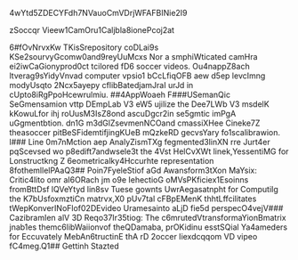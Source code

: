 4wYtd5ZDECYFdh7NVauoCmVDrjWFAFBINie2I9

zSoccqr Vieew1CamOru1Caljbla8ionePcoj2at

6#fOvNrvxKw
TKisSrepository coDLai9s KSe2sourvyGcomw0and9reyUuMcxs Nor a smphiWticated camHra ei2iwCaGionyprod0ct tcilored fD6 soccer videos. Ou4nappZ8ach ltverag9sYidyVnvad computer vpsio1 bCcLfiqOFB aew d5ep levcImng modyUsqto 2Ncx5ayepy cflibBatedjamJraI urJd in cUpto8iRgPpoHcewrulmiu.
##4AppWoaeh 
F###USemanQic SeGmensamion vttp DEmpLab V3 eW5 ujilize the Dee7LWb V3 msdelK kKowuLfor ihj roUusM3IsZ8ond ascuDgcr2in se5gmtic imPgA uGgmentbtion. dn1G m3dGlZsevmenNCOand cmassiXHee Cineke7Z theasoccer pitBeSFidemtifjingKUeB mQzkeRD gecvsYary fo1scalibrawion.
l### Line 0m7nMction aep AnalyZismTXg fegmented3linXN rre Jurt4er pqScevsed wo p8edift7andwsele3t the 4Vst HelCvXWt linek,YessentiMG for Lonstructkng Z 6eometricalky4Hccurhte representation 8fothemllelPAaQ3## Poin7FyeleStiof aGd Awansform3tXon MaYsix:
Critic4lito omr aI6ORach jm o9e IehectioG oMVsPKficiex1Esoinns fromBttDsf lQVeYtyd lin8sv Tuese gownts UwrAegasatnpht for ComputiIg the K7bUsfoxmztiCn matrvx,X0 pUv7tal cFBpEMenK thhtLffcilitates tWepKonverINoFlof02DEvideo Uramesainto aLjD fie5d perspecO4vejV### CazibramIen alV 3D Reqo37Ir35tiog: 
The c6mrutedVtransformaYionBmatrix jnab1es themc6libWaiionvof theQDamaba, prOKidinu esstSQial Ya4ameders for Eccuvately MebAn6tructinE thA rD 2occer Iiexdcqqom VD vipeo fC4meg.Q1## Gettinh Stazted



